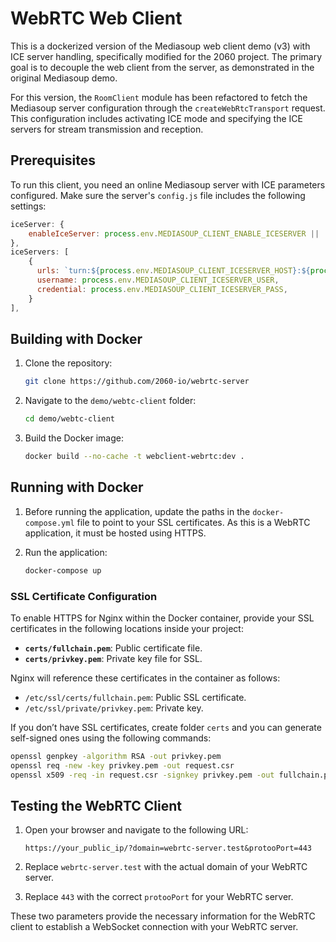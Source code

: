 
# WebRTC Web Client

This is a dockerized version of the Mediasoup web client demo (v3) with ICE server handling, specifically modified for the 2060 project. The primary goal is to decouple the web client from the server, as demonstrated in the original Mediasoup demo.

For this version, the `RoomClient` module has been refactored to fetch the Mediasoup server configuration through the `createWebRtcTransport` request. This configuration includes activating ICE mode and specifying the ICE servers for stream transmission and reception.

## Prerequisites

To run this client, you need an online Mediasoup server with ICE parameters configured. Make sure the server's `config.js` file includes the following settings:

```javascript
iceServer: {
    enableIceServer: process.env.MEDIASOUP_CLIENT_ENABLE_ICESERVER || 'true',
},
iceServers: [
    {
      urls: `turn:${process.env.MEDIASOUP_CLIENT_ICESERVER_HOST}:${process.env.MEDIASOUP_CLIENT_ICESERVER_PORT}?transport=${process.env.MEDIASOUP_CLIENT_ICESERVER_PROTO}`,
      username: process.env.MEDIASOUP_CLIENT_ICESERVER_USER,
      credential: process.env.MEDIASOUP_CLIENT_ICESERVER_PASS,
    }
],
```

## Building with Docker

1. Clone the repository:
   ```bash
   git clone https://github.com/2060-io/webrtc-server
   ```

2. Navigate to the `demo/webtc-client` folder:
   ```bash
   cd demo/webtc-client
   ```

3. Build the Docker image:
   ```bash
   docker build --no-cache -t webclient-webrtc:dev .
   ```

## Running with Docker

1. Before running the application, update the paths in the `docker-compose.yml` file to point to your SSL certificates. As this is a WebRTC application, it must be hosted using HTTPS.

2. Run the application:
   ```bash
   docker-compose up
   ```

### SSL Certificate Configuration

To enable HTTPS for Nginx within the Docker container, provide your SSL certificates in the following locations inside your project:

- **`certs/fullchain.pem`**: Public certificate file.
- **`certs/privkey.pem`**: Private key file for SSL.

Nginx will reference these certificates in the container as follows:
- `/etc/ssl/certs/fullchain.pem`: Public SSL certificate.
- `/etc/ssl/private/privkey.pem`: Private key.

If you don’t have SSL certificates, create folder `certs` and you can generate self-signed ones using the following commands:

```bash
openssl genpkey -algorithm RSA -out privkey.pem
openssl req -new -key privkey.pem -out request.csr
openssl x509 -req -in request.csr -signkey privkey.pem -out fullchain.pem
```

## Testing the WebRTC Client

1. Open your browser and navigate to the following URL:

   ```
   https://your_public_ip/?domain=webrtc-server.test&protooPort=443
   ```

2. Replace `webrtc-server.test` with the actual domain of your WebRTC server.
3. Replace `443` with the correct `protooPort` for your WebRTC server.

These two parameters provide the necessary information for the WebRTC client to establish a WebSocket connection with your WebRTC server.
